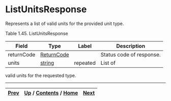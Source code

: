 
# ListUnitsResponse

Represents a list of valid units for the provided unit type.

Table 1.45. ListUnitsResponse

Field| Type| Label| Description  
---|---|---|---  
returnCode| [ReturnCode](ch01s04s04.md "Return Code")|  | Status code of response.   
units| [string](ch01s11.md "gRPC Scalar Value Types")| repeated| List of
valid units for the requested type.  
  
  

* * *

[Prev](ch01s04s03s02.md) | [Up](ch01s04s03.md) / [Contents](index.md) / [Home](../../index.htm)|  [Next](ch01s04s04.md)  
---|---|---

